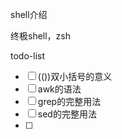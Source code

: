 shell介绍

终极shell，zsh


todo-list
- [ ] (())双小括号的意义
- [ ] awk的语法
- [ ] grep的完整用法
- [ ] sed的完整用法
- [ ] 
